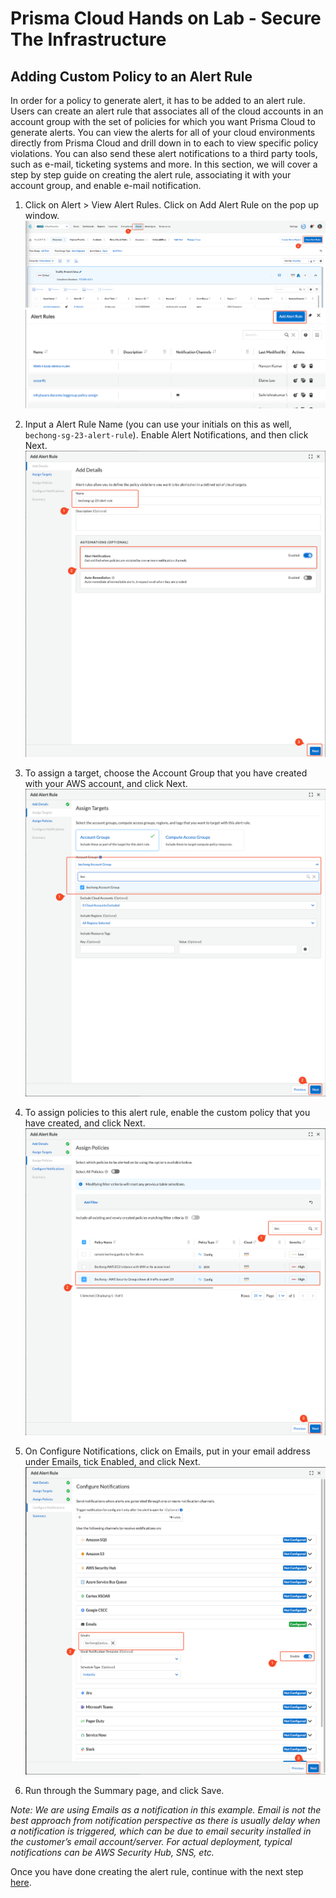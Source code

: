 # Prisma Cloud Hands on Lab - Secure The Infrastructure
## Adding Custom Policy to an Alert Rule
In order for a policy to generate alert, it has to be added to an alert rule. Users can create an alert rule that associates all of the cloud accounts in an account group with the set of policies for which you want Prisma Cloud to generate alerts. You can view the alerts for all of your cloud environments directly from Prisma Cloud and drill down in to each to view specific policy violations. You can also send these alert notifications to a third party tools, such as e-mail, ticketing systems and more. In this section, we will cover a step by step guide on creating the alert rule, associating it with your account group, and enable e-mail notification.

1. Click on Alert > View Alert Rules. Click on Add Alert Rule on the pop up window.
![alt text](/resources/pc-alertrule-1.png?raw=true)
![alt text](/resources/pc-alertrule-2.png?raw=true)

2. Input a Alert Rule Name (you can use your initials on this as well, ```bechong-sg-23-alert-rule```). Enable Alert Notifications, and then click Next.
![alt text](/resources/pc-alertrule-3.png?raw=true)

3. To assign a target, choose the Account Group that you have created with your AWS account, and click Next.
![alt text](/resources/pc-alertrule-4.png?raw=true)

4. To assign policies to this alert rule, enable the custom policy that you have created, and click Next.
![alt text](/resources/pc-alertrule-5.png?raw=true)

5. On Configure Notifications, click on Emails, put in your email address under Emails, tick Enabled, and click Next.
![alt text](/resources/pc-alertrule-6.png?raw=true)

6. Run through the Summary page, and click Save. 

_Note: We are using Emails as a notification in this example. Email is not the best approach from notification perspective as there is usually delay when a notification is triggered, which can be due to email security installed in the customer’s email account/server. For actual deployment, typical notifications can be AWS Security Hub, SNS, etc._

Once you have done creating the alert rule, continue with the next step [here](/07-TestingAlertRule.md).